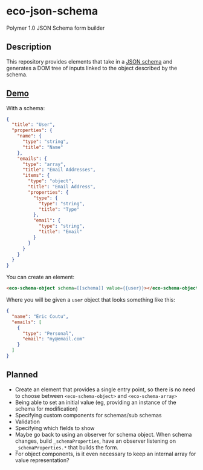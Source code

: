 eco-json-schema
===============
Polymer 1.0 JSON Schema form builder

## Description

This repository provides elements that take in a [JSON schema](http://json-schema.org/) and generates a DOM tree of inputs linked to the object described by the schema.

## [Demo](http://ecoutu.github.io/eco-json-schema/components/eco-json-schema/demo/)

With a schema:

```json
{
  "title": "User",
  "properties": {
    "name": {
      "type": "string",
      "title": "Name"
    },
    "emails": {
      "type": "array",
      "title": "Email Addresses",
      "items": {
        "type": "object",
        "title": "Email Address",
        "properties": {
          "type": {
            "type": "string",
            "title": "Type"
          },
          "email": {
            "type": "string",
            "title": "Email"
          }
        }
      }
    }
  }
}
```

You can create an element:

```html
<eco-schema-object schema=[[schema]] value={{user}}></eco-schema-object>
```

Where you will be given a `user` object that looks something like this:

```json
{
  "name": "Eric Coutu",
  "emails": [
    {
      "type": "Personal",
      "email": "my@email.com"
    }
  ]
}
```

## Planned

* Create an element that provides a single entry point, so there is no need to choose between `<eco-schema-object>` and `<eco-schema-array>`
* Being able to set an initial value (eg, providing an instance of the schema for modification)
* Specifying custom components for schemas/sub schemas
* Validation
* Specifying which fields to show
* Maybe go back to using an observer for schema object. When schema changes, build `_schemaProperties`, have an observer listening on `_schemaProperties.*` that builds the form.
* For object components, is it even necessary to keep an internal array for value representation?
